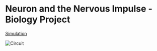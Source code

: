 # Neuron and the Nervous Impulse - Biology Project

[Simulation](https://circuits.io/circuits/2638171-circuito-projeto-de-biologia)

![Circuit](https://puu.sh/qVBfU/095140a673.png "Circuit")

